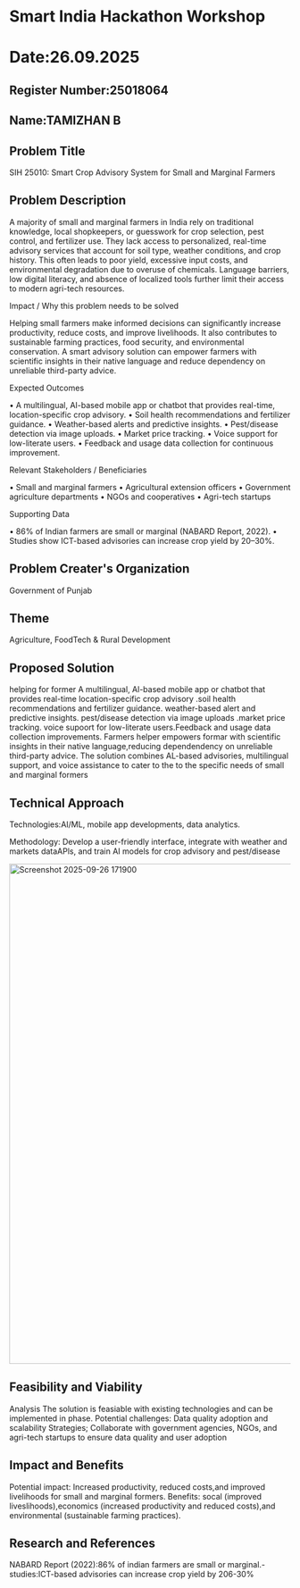 # Smart India Hackathon Workshop
# Date:26.09.2025
## Register Number:25018064
## Name:TAMIZHAN B
## Problem Title
SIH 25010: Smart Crop Advisory System for Small and Marginal Farmers
## Problem Description
A majority of small and marginal farmers in India rely on traditional knowledge, local shopkeepers, or guesswork for crop selection, pest control, and fertilizer use. They lack access to personalized, real-time advisory services that account for soil type, weather conditions, and crop history. This often leads to poor yield, excessive input costs, and environmental degradation due to overuse of chemicals. Language barriers, low digital literacy, and absence of localized tools further limit their access to modern agri-tech resources.

Impact / Why this problem needs to be solved

Helping small farmers make informed decisions can significantly increase productivity, reduce costs, and improve livelihoods. It also contributes to sustainable farming practices, food security, and environmental conservation. A smart advisory solution can empower farmers with scientific insights in their native language and reduce dependency on unreliable third-party advice.

Expected Outcomes

• A multilingual, AI-based mobile app or chatbot that provides real-time, location-specific crop advisory.
• Soil health recommendations and fertilizer guidance.
• Weather-based alerts and predictive insights.
• Pest/disease detection via image uploads.
• Market price tracking.
• Voice support for low-literate users.
• Feedback and usage data collection for continuous improvement.

Relevant Stakeholders / Beneficiaries

• Small and marginal farmers
• Agricultural extension officers
• Government agriculture departments
• NGOs and cooperatives
• Agri-tech startups

Supporting Data

• 86% of Indian farmers are small or marginal (NABARD Report, 2022).
• Studies show ICT-based advisories can increase crop yield by 20–30%.

## Problem Creater's Organization
Government of Punjab

## Theme
Agriculture, FoodTech & Rural Development

## Proposed Solution
helping for former
A multilingual, Al-based mobile app or chatbot that provides real-time location-specific crop advisory .soil health recommendations and fertilizer guidance. weather-based alert and predictive insights. pest/disease detection via image uploads .market price tracking. voice supoort for low-literate users.Feedback and usage data collection improvements.
Farmers helper empowers formar with scientific insights in their native language,reducing dependendency on unreliable third-party advice.
The solution combines AL-based advisories, multilingual support, and voice assistance to cater to the to the specific needs of small and marginal formers

## Technical Approach
Technologies:AI/ML, mobile app developments, data analytics.

Methodology: Develop a user-friendly interface, integrate with weather and markets dataAPls, and train AI models for crop advisory and pest/disease 

<img width="562" height="896" alt="Screenshot 2025-09-26 171900" src="https://github.com/user-attachments/assets/60e07bef-3185-451f-96b9-4b37e60dc671" />


## Feasibility and Viability
 Analysis The solution is feasiable with existing technologies and can be implemented in phase.
Potential challenges: Data quality adoption and scalability
Strategies; Collaborate with government agencies, NGOs, and agri-tech startups to ensure data quality and user adoption 

## Impact and Benefits
Potential impact: Increased productivity, reduced costs,and improved livelihoods for small and marginal formers.
Benefits: socal (improved liveslihoods),economics (increased productivity and reduced costs),and environmental (sustainable farming practices).

## Research and References
NABARD Report (2022):86% of indian farmers are small or marginal.-studies:ICT-based advisories can increase crop yield by 206-30%

